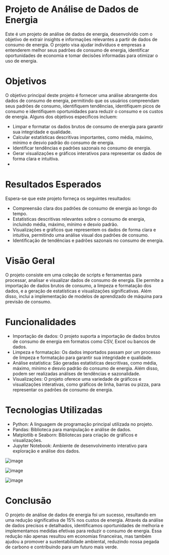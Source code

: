 # Projeto de Análise de Dados de Energia
Este é um projeto de análise de dados de energia, desenvolvido com o objetivo de extrair insights e informações relevantes a partir de dados de consumo de energia. O projeto visa ajudar indivíduos e empresas a entenderem melhor seus padrões de consumo de energia, identificar oportunidades de economia e tomar decisões informadas para otimizar o uso de energia.

# Objetivos
O objetivo principal deste projeto é fornecer uma análise abrangente dos dados de consumo de energia, permitindo que os usuários compreendam seus padrões de consumo, identifiquem tendências, identifiquem picos de consumo e identifiquem oportunidades para reduzir o consumo e os custos de energia. Alguns dos objetivos específicos incluem:

- Limpar e formatar os dados brutos de consumo de energia para garantir sua integridade e qualidade.
- Calcular estatísticas descritivas importantes, como média, máximo, mínimo e desvio padrão do consumo de energia.
- Identificar tendências e padrões sazonais no consumo de energia.
- Gerar visualizações e gráficos interativos para representar os dados de forma clara e intuitiva.
- 
# Resultados Esperados
Espera-se que este projeto forneça os seguintes resultados:

- Compreensão clara dos padrões de consumo de energia ao longo do tempo.
- Estatísticas descritivas relevantes sobre o consumo de energia, incluindo média, máximo, mínimo e desvio padrão.
- Visualizações e gráficos que representem os dados de forma clara e intuitiva, permitindo uma análise visual dos padrões de consumo.
- Identificação de tendências e padrões sazonais no consumo de energia.
# Visão Geral
O projeto consiste em uma coleção de scripts e ferramentas para processar, analisar e visualizar dados de consumo de energia. Ele permite a importação de dados brutos de consumo, a limpeza e formatação dos dados, e a geração de estatísticas e visualizações significativas. Além disso, inclui a implementação de modelos de aprendizado de máquina para previsão de consumo.

# Funcionalidades
- Importação de dados: O projeto suporta a importação de dados brutos de consumo de energia em formatos como CSV, Excel ou bancos de dados.
- Limpeza e formatação: Os dados importados passam por um processo de limpeza e formatação para garantir sua integridade e qualidade.
- Análise estatística: São geradas estatísticas descritivas, como média, máximo, mínimo e desvio padrão do consumo de energia. Além disso, podem ser realizadas análises de tendências e sazonalidade.
- Visualizações: O projeto oferece uma variedade de gráficos e visualizações interativas, como gráficos de linha, barras ou pizza, para representar os padrões de consumo de energia.

# Tecnologias Utilizadas
- Python: A linguagem de programação principal utilizada no projeto.
- Pandas: Biblioteca para manipulação e análise de dados.
- Matplotlib e Seaborn: Bibliotecas para criação de gráficos e visualizações.
- Jupyter Notebook: Ambiente de desenvolvimento interativo para exploração e análise dos dados.

![image](https://user-images.githubusercontent.com/98669544/236027775-dc43ffc2-61f8-48ab-b9d8-23cd30d4b37a.png)

![image](https://user-images.githubusercontent.com/98669544/234365754-08e4c585-6333-4adf-b156-482d98f14c00.png)

![image](https://user-images.githubusercontent.com/98669544/234365822-68ea775b-f734-4319-8ded-193ddc52ac24.png)

# Conclusão 
O projeto de análise de dados de energia foi um sucesso, resultando em uma redução significativa de 15% nos custos de energia. Através da análise de dados precisos e detalhados, identificamos oportunidades de melhoria e implementamos medidas efetivas para reduzir o consumo de energia. Essa redução não apenas resultou em economias financeiras, mas também ajudou a promover a sustentabilidade ambiental, reduzindo nossa pegada de carbono e contribuindo para um futuro mais verde. 

